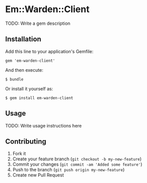 # Em::Warden::Client

TODO: Write a gem description

## Installation

Add this line to your application's Gemfile:

    gem 'em-warden-client'

And then execute:

    $ bundle

Or install it yourself as:

    $ gem install em-warden-client

## Usage

TODO: Write usage instructions here

## Contributing

1. Fork it
2. Create your feature branch (`git checkout -b my-new-feature`)
3. Commit your changes (`git commit -am 'Added some feature'`)
4. Push to the branch (`git push origin my-new-feature`)
5. Create new Pull Request

